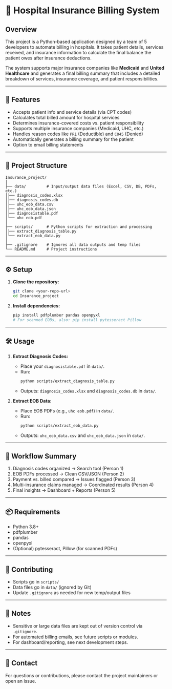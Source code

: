 # 🏥 Hospital Insurance Billing System

## Overview

This project is a Python-based application designed by a team of 5 developers to automate billing in hospitals. It takes patient details, services received, and insurance information to calculate the final balance the patient owes after insurance deductions.

The system supports major insurance companies like **Medicaid** and **United Healthcare** and generates a final billing summary that includes a detailed breakdown of services, insurance coverage, and patient responsibilities.

---

## 🚀 Features

- Accepts patient info and service details (via CPT codes)
- Calculates total billed amount for hospital services
- Determines insurance-covered costs vs. patient responsibility
- Supports multiple insurance companies (Medicaid, UHC, etc.)
- Handles reason codes like `PR1` (Deductible) and `CO45` (Denied)
- Automatically generates a billing summary for the patient
- Option to email billing statements

---

## 📂 Project Structure

```
Insurance_project/
│
├── data/         # Input/output data files (Excel, CSV, DB, PDFs, etc.)
│├── diagnosis_codes.xlsx
│├── diagnosis_codes.db
│├── uhc_eob_data.csv
│├── uhc_eob_data.json
│├── diagnosistable.pdf
│└── uhc eob.pdf
│
├── scripts/      # Python scripts for extraction and processing
│├── extract_diagnosis_table.py
│└── extract_eob_data.py
│
├── .gitignore    # Ignores all data outputs and temp files
└── README.md     # Project instructions
```

---

## ⚙️ Setup

1. **Clone the repository:**
   ```bash
   git clone <your-repo-url>
   cd Insurance_project
   ```
2. **Install dependencies:**
   ```bash
   pip install pdfplumber pandas openpyxl
   # For scanned EOBs, also: pip install pytesseract Pillow
   ```

---

## 🛠️ Usage

1. **Extract Diagnosis Codes:**
   - Place your `diagnosistable.pdf` in `data/`.
   - Run:
     ```bash
     python scripts/extract_diagnosis_table.py
     ```
   - Outputs: `diagnosis_codes.xlsx` and `diagnosis_codes.db` in `data/`.

2. **Extract EOB Data:**
   - Place EOB PDFs (e.g., `uhc eob.pdf`) in `data/`.
   - Run:
     ```bash
     python scripts/extract_eob_data.py
     ```
   - Outputs: `uhc_eob_data.csv` and `uhc_eob_data.json` in `data/`.

---

## 🔄 Workflow Summary

1. Diagnosis codes organized → Search tool (Person 1)
2. EOB PDFs processed → Clean CSV/JSON (Person 2)
3. Payment vs. billed compared → Issues flagged (Person 3)
4. Multi-insurance claims managed → Coordinated results (Person 4)
5. Final insights → Dashboard + Reports (Person 5)

---

## 📦 Requirements
- Python 3.8+
- pdfplumber
- pandas
- openpyxl
- (Optional) pytesseract, Pillow (for scanned PDFs)

---

## 🤝 Contributing
- Scripts go in `scripts/`
- Data files go in `data/` (ignored by Git)
- Update `.gitignore` as needed for new temp/output files

---

## 📝 Notes
- Sensitive or large data files are kept out of version control via `.gitignore`.
- For automated billing emails, see future scripts or modules.
- For dashboard/reporting, see next development steps.

---

## 📧 Contact
For questions or contributions, please contact the project maintainers or open an issue.
